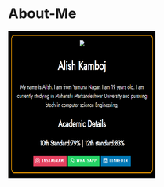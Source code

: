 # About-Me

<img src="https://raw.githubusercontent.com/Alish2002/About-Me/master/Screenshot_1.png" height="300px" width = "300px">
